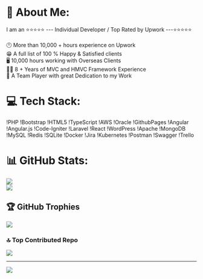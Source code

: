 # 💫 About Me:
I am an ⭐⭐⭐⭐⭐ --- Individual Developer / Top Rated by Upwork ---⭐⭐⭐⭐⭐<br><br>🕛 More than 10,000 + hours experience on Upwork<br>😁 A full list of 100 % Happy & Satisfied clients<br>🖥️ 10,000 hours working with Overseas Clients<br>🙋‍♂️ 8 + Years of MVC and HMVC Framework Experience<br>🤗 A Team Player with great Dedication to my Work


# 💻 Tech Stack:
!PHP !Bootstrap !HTML5 !TypeScript !AWS !Oracle !GithubPages !Angular !Angular.js !Code-Igniter !Laravel !React !WordPress !Apache !MongoDB !MySQL !Redis !SQLite !Docker !Jira !Kubernetes !Postman !Swagger !Trello
# 📊 GitHub Stats:
<!--![](https://github-readme-stats.vercel.app/api?username=azupworkuser&theme=default&hide_border=false&include_all_commits=false&count_private=false)<br/>-->
![](https://github-readme-streak-stats.herokuapp.com/?user=azupworkuser&theme=default&hide_border=false)<br/>
![](https://github-readme-stats.vercel.app/api/top-langs/?username=azupworkuser&theme=default&hide_border=false&include_all_commits=false&count_private=false&layout=compact)

## 🏆 GitHub Trophies
![](https://github-profile-trophy.vercel.app/?username=azupworkuser&theme=radical&no-frame=false&no-bg=true&margin-w=4)

### 🔝 Top Contributed Repo
![](https://github-contributor-stats.vercel.app/api?username=azupworkuser&limit=5&theme=dark&combine_all_yearly_contributions=true)

---
![](https://visitcount.itsvg.in)

<!-- Proudly created with GPRM ( https://gprm.itsvg.in ) -->
